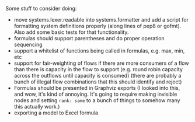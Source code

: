 
Some stuff to consider doing:

* move systems.lexer.readable into systems.formatter and add a script
    for formatting system definitions properly (along lines of pep8
    or gofmt). Also add some basic tests for that functionality.
* formulas should support parentheses and do proper operation sequencing
* support a whitelist of functions being called in formulas, e.g. max, min, etc
* support for fair-weighting of flows if there are more consumers of a flow
    than there is capacity in the flow to support (e.g. round robin capacity
    across the outflows until capacity is consumed)
    (there are probably a bunch of illegal flow combinations that this
    should identify and reject)
* Formulas should be presented in Graphviz exports
    (I looked into this, and wow, it's kind of annoying. It's going to require
    making invisible nodes and setting `rank: same` to a bunch of things to
    somehow many this actually work.)
* exporting a model to Excel formula